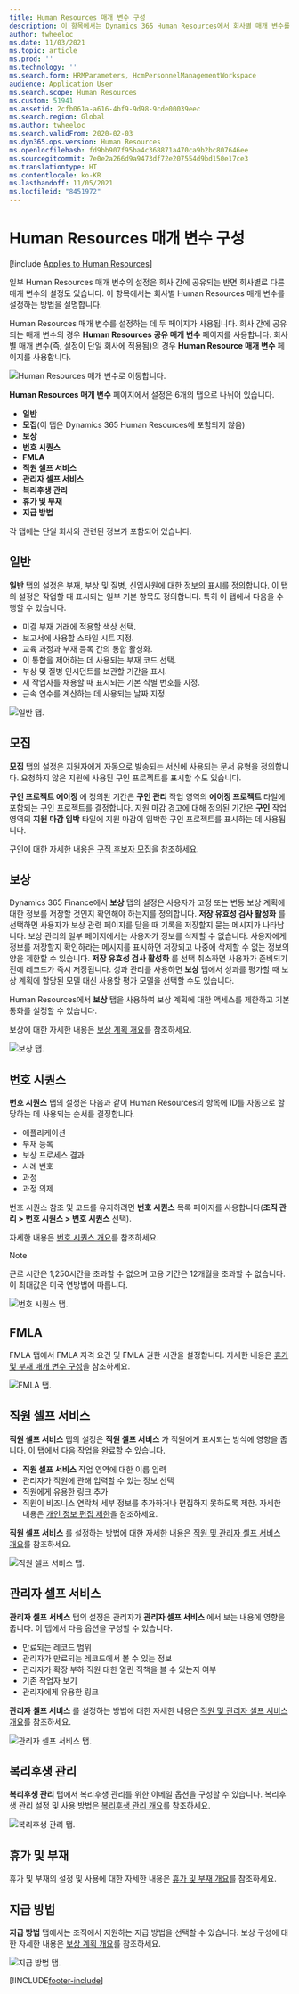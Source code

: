 ```yaml
---
title: Human Resources 매개 변수 구성
description: 이 항목에서는 Dynamics 365 Human Resources에서 회사별 매개 변수를 설정하는 방법을 설명합니다.
author: twheeloc
ms.date: 11/03/2021
ms.topic: article
ms.prod: ''
ms.technology: ''
ms.search.form: HRMParameters, HcmPersonnelManagementWorkspace
audience: Application User
ms.search.scope: Human Resources
ms.custom: 51941
ms.assetid: 2cfb061a-a616-4bf9-9d98-9cde00039eec
ms.search.region: Global
ms.author: twheeloc
ms.search.validFrom: 2020-02-03
ms.dyn365.ops.version: Human Resources
ms.openlocfilehash: fd9bb907f95ba4c368871a470ca9b2bc807646ee
ms.sourcegitcommit: 7e0e2a266d9a9473df72e207554d9bd150e17ce3
ms.translationtype: HT
ms.contentlocale: ko-KR
ms.lasthandoff: 11/05/2021
ms.locfileid: "8451972"
---
```

# <a name="configure-human-resources-parameters"></a>Human Resources 매개 변수 구성

[!include [Applies to Human Resources](../includes/applies-to-hr.md)]

일부 Human Resources 매개 변수의 설정은 회사 간에 공유되는 반면 회사별로 다른 매개 변수의 설정도 있습니다. 이 항목에서는 회사별 Human Resources 매개 변수를 설정하는 방법을 설명합니다.

Human Resources 매개 변수를 설정하는 데 두 페이지가 사용됩니다. 회사 간에 공유되는 매개 변수의 경우 **Human Resources 공유 매개 변수** 페이지를 사용합니다. 회사별 매개 변수(즉, 설정이 단일 회사에 적용됨)의 경우 **Human Resource 매개 변수** 페이지를 사용합니다.

![Human Resources 매개 변수로 이동합니다.](./media/hr-employee-self-service-human-resources-parameters.png)

**Human Resources 매개 변수** 페이지에서 설정은 6개의 탭으로 나뉘어 있습니다.

- **일반**
- **모집**(이 탭은 Dynamics 365 Human Resources에 포함되지 않음)
- **보상**
- **번호 시퀀스**
- **FMLA**
- **직원 셀프 서비스**
- **관리자 셀프 서비스**
- **복리후생 관리**
- **휴가 및 부재**
- **지급 방법**

각 탭에는 단일 회사와 관련된 정보가 포함되어 있습니다.

## <a name="general"></a>일반

**일반** 탭의 설정은 부재, 부상 및 질병, 신입사원에 대한 정보의 표시를 정의합니다. 이 탭의 설정은 작업할 때 표시되는 일부 기본 항목도 정의합니다. 특히 이 탭에서 다음을 수행할 수 있습니다.

- 미결 부재 거래에 적용할 색상 선택.
- 보고서에 사용할 스타일 시트 지정.
- 교육 과정과 부재 등록 간의 통합 활성화.
- 이 통합을 제어하는 데 사용되는 부재 코드 선택.
- 부상 및 질병 인시던트를 보관할 기간을 표시.
- 새 작업자를 채용할 때 표시되는 기본 식별 번호를 지정.
- 근속 연수를 계산하는 데 사용되는 날짜 지정. 

![일반 탭.](./media/hr-setup-parameters-general.png)

## <a name="recruitment"></a>모집

**모집** 탭의 설정은 지원자에게 자동으로 발송되는 서신에 사용되는 문서 유형을 정의합니다. 요청하지 않은 지원에 사용된 구인 프로젝트를 표시할 수도 있습니다.

**구인 프로젝트 에이징** 에 정의된 기간은 **구인 관리** 작업 영역의 **에이징 프로젝트** 타일에 포함되는 구인 프로젝트를 결정합니다. 지원 마감 경고에 대해 정의된 기간은 **구인** 작업 영역의 **지원 마감 임박** 타일에 지원 마감이 임박한 구인 프로젝트를 표시하는 데 사용됩니다.

구인에 대한 자세한 내용은 [구직 후보자 모집](hr-personnel-recruit.md)을 참조하세요.

## <a name="compensation"></a>보상

Dynamics 365 Finance에서 **보상** 탭의 설정은 사용자가 고정 또는 변동 보상 계획에 대한 정보를 저장할 것인지 확인해야 하는지를 정의합니다. **저장 유효성 검사 활성화** 를 선택하면 사용자가 보상 관련 페이지를 닫을 때 기록을 저장할지 묻는 메시지가 나타납니다. 보상 관리의 일부 페이지에서는 사용자가 정보를 삭제할 수 없습니다. 사용자에게 정보를 저장할지 확인하라는 메시지를 표시하면 저장되고 나중에 삭제할 수 없는 정보의 양을 제한할 수 있습니다. **저장 유효성 검사 활성화** 를 선택 취소하면 사용자가 준비되기 전에 레코드가 즉시 저장됩니다. 성과 관리를 사용하면 **보상** 탭에서 성과를 평가할 때 보상 계획에 할당된 모델 대신 사용할 평가 모델을 선택할 수도 있습니다.

Human Resources에서 **보상** 탭을 사용하여 보상 계획에 대한 액세스를 제한하고 기본 통화를 설정할 수 있습니다.

보상에 대한 자세한 내용은 [보상 계획 개요](hr-compensation-overview.md)를 참조하세요.

![보상 탭.](./media/hr-setup-parameters-compensation.png)

## <a name="number-sequences"></a>번호 시퀀스

**번호 시퀀스** 탭의 설정은 다음과 같이 Human Resources의 항목에 ID를 자동으로 할당하는 데 사용되는 순서를 결정합니다.

- 애플리케이션
- 부재 등록
- 보상 프로세스 결과
- 사례 번호
- 과정
- 과정 의제

번호 시퀀스 참조 및 코드를 유지하려면 **번호 시퀀스** 목록 페이지를 사용합니다(**조직 관리 > 번호 시퀀스 > 번호 시퀀스** 선택).

자세한 내용은 [번호 시퀀스 개요](../fin-ops-core/fin-ops/organization-administration/number-sequence-overview.md?toc=%2fdynamics365%2fhuman-resources%2ftoc.json)를 참조하세요.

> [!NOTE]
> 근로 시간은 1,250시간을 초과할 수 없으며 고용 기간은 12개월을 초과할 수 없습니다. 이 최대값은 미국 연방법에 따릅니다.

![번호 시퀀스 탭.](./media/hr-setup-parameters-number-sequences.png)

## <a name="fmla"></a>FMLA

FMLA 탭에서 FMLA 자격 요건 및 FMLA 권한 시간을 설정합니다. 자세한 내용은 [휴가 및 부재 매개 변수 구성](hr-leave-and-absence-parameters.md)을 참조하세요.

![FMLA 탭.](./media/hr-setup-parameters-fmla.png)

## <a name="employee-self-service"></a>직원 셀프 서비스

**직원 셀프 서비스** 탭의 설정은 **직원 셀프 서비스** 가 직원에게 표시되는 방식에 영향을 줍니다. 이 탭에서 다음 작업을 완료할 수 있습니다.

- **직원 셀프 서비스** 작업 영역에 대한 이름 입력
- 관리자가 직원에 관해 입력할 수 있는 정보 선택
- 직원에게 유용한 링크 추가
- 직원이 비즈니스 연락처 세부 정보를 추가하거나 편집하지 못하도록 제한. 자세한 내용은 [개인 정보 편집 제한](hr-employee-self-service-restrict-editing.md)을 참조하세요.

**직원 셀프 서비스** 를 설정하는 방법에 대한 자세한 내용은 [직원 및 관리자 셀프 서비스 개요](hr-employee-manager-self-service-overview.md)를 참조하세요.

![직원 셀프 서비스 탭.](./media/hr-setup-parameters-employee-self-service.png)

## <a name="manager-self-service"></a>관리자 셀프 서비스

**관리자 셀프 서비스** 탭의 설정은 관리자가 **관리자 셀프 서비스** 에서 보는 내용에 영향을 줍니다. 이 탭에서 다음 옵션을 구성할 수 있습니다.

- 만료되는 레코드 범위
- 관리자가 만료되는 레코드에서 볼 수 있는 정보
- 관리자가 확장 부하 직원 대한 열린 직책을 볼 수 있는지 여부
- 기존 작업자 보기
- 관리자에게 유용한 링크

**관리자 셀프 서비스** 를 설정하는 방법에 대한 자세한 내용은 [직원 및 관리자 셀프 서비스 개요](hr-employee-manager-self-service-overview.md)를 참조하세요.

![관리자 셀프 서비스 탭.](./media/hr-setup-parameters-manager-self-service.png)

## <a name="benefits-management"></a>복리후생 관리

**복리후생 관리** 탭에서 복리후생 관리를 위한 이메일 옵션을 구성할 수 있습니다. 복리후생 관리 설정 및 사용 방법은 [복리후생 관리 개요](hr-benefits-management-overview.md)를 참조하세요.

![복리후생 관리 탭.](./media/hr-setup-parameters-benefits-management.png)

## <a name="leave-and-absence"></a>휴가 및 부재

휴가 및 부재의 설정 및 사용에 대한 자세한 내용은 [휴가 및 부재 개요](hr-leave-and-absence-overview.md)를 참조하세요.

## <a name="payment-methods"></a>지급 방법

**지급 방법** 탭에서는 조직에서 지원하는 지급 방법을 선택할 수 있습니다. 보상 구성에 대한 자세한 내용은 [보상 계획 개요](hr-compensation-overview.md)를 참조하세요.

![지급 방법 탭.](./media/hr-setup-parameters-payment-methods.png)


[!INCLUDE[footer-include](../includes/footer-banner.md)]
